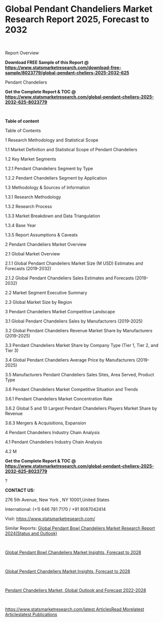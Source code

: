 <h1>Global Pendant Chandeliers Market Research Report 2025, Forecast to 2032</h1><br/><p>Report Overview</p>
 
 
 
 <p><strong>Download FREE Sample of this Report @ <a href="https://www.statsmarketresearch.com/download-free-sample/8023779/global-pendant-cheliers-2025-2032-625">https://www.statsmarketresearch.com/download-free-sample/8023779/global-pendant-cheliers-2025-2032-625</a></strong></p>
 
 
 
 <p>Pendant Chandeliers</p>
 
 
 
 <div><b>Get the Complete Report & TOC @ <a href="https://www.statsmarketresearch.com/global-pendant-cheliers-2025-2032-625-8023779">https://www.statsmarketresearch.com/global-pendant-cheliers-2025-2032-625-8023779</a></b></div>
 
 
 
 <p><br />
 
 <b>Table of content</b></p>
 
 
 
 <p>Table of Contents<br />
 
 1 Research Methodology and Statistical Scope<br />
 
 1.1 Market Definition and Statistical Scope of Pendant Chandeliers<br />
 
 1.2 Key Market Segments<br />
 
 1.2.1 Pendant Chandeliers Segment by Type<br />
 
 1.2.2 Pendant Chandeliers Segment by Application<br />
 
 1.3 Methodology & Sources of Information<br />
 
 1.3.1 Research Methodology<br />
 
 1.3.2 Research Process<br />
 
 1.3.3 Market Breakdown and Data Triangulation<br />
 
 1.3.4 Base Year<br />
 
 1.3.5 Report Assumptions & Caveats<br />
 
 2 Pendant Chandeliers Market Overview<br />
 
 2.1 Global Market Overview<br />
 
 2.1.1 Global Pendant Chandeliers Market Size (M USD) Estimates and Forecasts (2019-2032)<br />
 
 2.1.2 Global Pendant Chandeliers Sales Estimates and Forecasts (2019-2032)<br />
 
 2.2 Market Segment Executive Summary<br />
 
 2.3 Global Market Size by Region<br />
 
 3 Pendant Chandeliers Market Competitive Landscape<br />
 
 3.1 Global Pendant Chandeliers Sales by Manufacturers (2019-2025)<br />
 
 3.2 Global Pendant Chandeliers Revenue Market Share by Manufacturers (2019-2025)<br />
 
 3.3 Pendant Chandeliers Market Share by Company Type (Tier 1, Tier 2, and Tier 3)<br />
 
 3.4 Global Pendant Chandeliers Average Price by Manufacturers (2019-2025)<br />
 
 3.5 Manufacturers Pendant Chandeliers Sales Sites, Area Served, Product Type<br />
 
 3.6 Pendant Chandeliers Market Competitive Situation and Trends<br />
 
 3.6.1 Pendant Chandeliers Market Concentration Rate<br />
 
 3.6.2 Global 5 and 10 Largest Pendant Chandeliers Players Market Share by Revenue<br />
 
 3.6.3 Mergers & Acquisitions, Expansion<br />
 
 4 Pendant Chandeliers Industry Chain Analysis<br />
 
 4.1 Pendant Chandeliers Industry Chain Analysis<br />
 
 4.2 M</p>
 
 
 
 <div><b>Get the Complete Report & TOC @ <a href="https://www.statsmarketresearch.com/global-pendant-cheliers-2025-2032-625-8023779">https://www.statsmarketresearch.com/global-pendant-cheliers-2025-2032-625-8023779</a></b></div>
 
 
 
 <p>? </p>
 
 
 
 <p><b>CONTACT US:</b><br />
 
 276 5th Avenue, New York , NY 10001,United States<br />
 
 International: (+1) 646 781 7170 / +91 8087042414<br />
 
 Visit: <a href="https://www.statsmarketresearch.com/">https://www.statsmarketresearch.com/</a><br />
 
 Similar Reports: <a href="https://www.statsmarketresearch.com/global-pendant-cheliers-2025-2032-625-8023779">Global Pendant Bowl Chandeliers Market Research Report 2024(Status and Outlook)</a><br />
 
 <br />
 
 <a href="https://www.statsmarketresearch.com/global-pendant-cheliers-2025-2032-625-8023779">Global Pendant Bowl Chandeliers Market Insights, Forecast to 2028</a><br />
 
 <br />
 
 <a href="https://www.statsmarketresearch.com/global-pendant-cheliers-2025-2032-625-8023779">Global Pendant Chandeliers Market Insights, Forecast to 2028</a><br />
 
 <br />
 
 <a href="https://www.statsmarketresearch.com/global-pendant-cheliers-2025-2032-625-8023779">Pendant Chandeliers Market, Global Outlook and Forecast 2022-2028</a><br />
 
 <br />
 
 <a href="https://gyeongbokgung.com">https://www.statsmarketresearch.com/</a><a href="https://hallyeomaritime.com">latest Articles</a><a href="https://jingwansa.com">Read More</a><a href="https://nguoiviet.jp/">latest Articles</a><a href="https://www.intelmarketresearch.com/">latest Publications</a></p>